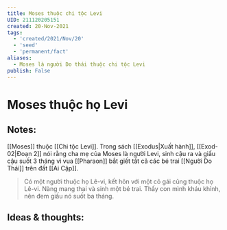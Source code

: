 ```yaml
---
title: Moses thuộc chi tộc Levi
UID: 211120205151
created: 20-Nov-2021
tags:
  - 'created/2021/Nov/20'
  - 'seed'
  - 'permanent/fact'
aliases:
  - Moses là người Do thái thuộc chi tộc Levi
publish: False
---
```

# Moses thuộc họ Levi

## Notes:
[[Moses]] thuộc [[Chi tộc Levi]]. Trong sách [[Exodus|Xuất hành]], [[Exod-02|Đoạn 2]] nói rằng cha mẹ của Moses là người Levi, sinh cậu ra và giấu cậu suốt 3 tháng vì vua [[Pharaon]] bắt giết tất cả các bé trai [[Người Do Thái]] trên đất [[Ai Cập]].

> Có một người thuộc họ Lê-vi, kết hôn với một cô gái cũng thuộc họ Lê-vi. 
> Nàng mang thai và sinh một bé trai. Thấy con mình kháu khỉnh, nên đem giấu nó suốt ba tháng. 

## Ideas & thoughts:


